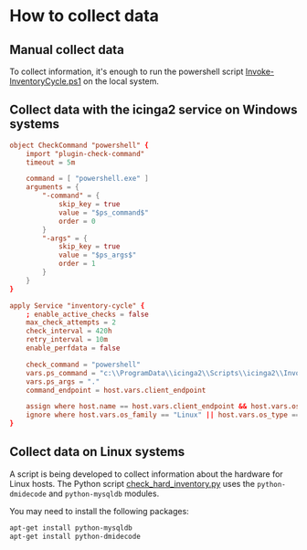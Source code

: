 # How to collect data

## Manual collect data

To collect information, it's enough to run the powershell script [Invoke-InventoryCycle.ps1](https://github.com/plsatin/icingaweb2-module-hardwareinfo/blob/master/powershell/Invoke-InventoryCycle.ps1) on the local system.

## Collect data with the icinga2 service on Windows systems

```conf
object CheckCommand "powershell" {
    import "plugin-check-command"
    timeout = 5m

    command = [ "powershell.exe" ]
    arguments = {
        "-command" = {
            skip_key = true
            value = "$ps_command$"
            order = 0
        }
        "-args" = {
            skip_key = true
            value = "$ps_args$"
            order = 1
        }
    }
}

```

```conf
apply Service "inventory-cycle" {
    ; enable_active_checks = false
    max_check_attempts = 2
    check_interval = 420h
    retry_interval = 10m
    enable_perfdata = false

    check_command = "powershell"
    vars.ps_command = "c:\\ProgramData\\icinga2\\Scripts\\icinga2\\Invoke-InventoryCycleps1"
    vars.ps_args = "."
    command_endpoint = host.vars.client_endpoint

    assign where host.name == host.vars.client_endpoint && host.vars.os_family == "Windows"
    ignore where host.vars.os_family == "Linux" || host.vars.os_type == "Linux"
}

```

## Collect data on Linux systems

A script is being developed to collect information about the hardware for Linux hosts. The Python script [check_hard_inventory.py](../powershell/linux/check_hard_inventory.py) uses the `python-dmidecode` and `python-mysqldb` modules.

You may need to install the following packages:

```bash
apt-get install python-mysqldb
apt-get install python-dmidecode

```
